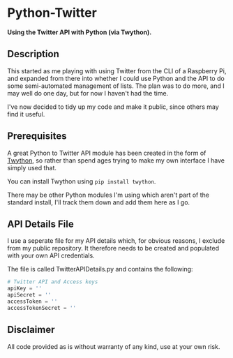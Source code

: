 # Python-Twitter

**Using the Twitter API with Python (via Twython).**

## Description

This started as me playing with using Twitter from the CLI of a Raspberry Pi, and expanded from there into whether I could use Python and the API to do some semi-automated management of lists. The plan was to do more, and I may well do one day, but for now I haven't had the time.

I've now decided to tidy up my code and make it public, since others may find it useful.

## Prerequisites

A great Python to Twitter API module has been created in the form of [Twython](https://github.com/ryanmcgrath/twython), so rather than spend ages trying to make my own interface I have simply used that.

You can install Twython using `pip install twython`.

There may be other Python modules I'm using which aren't part of the standard install, I'll track them down and add them here as I go.

## API Details File

I use a seperate file for my API details which, for obvious reasons, I exclude from my public repository. It therefore needs to be created and populated with your own API credentials.

The file is called TwitterAPIDetails.py and contains the following:

```Python
# Twitter API and Access keys
apiKey = ''
apiSecret = ''
accessToken = ''
accessTokenSecret = ''
```

## Disclaimer

All code provided as is without warranty of any kind, use at your own risk.
